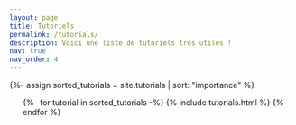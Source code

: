 ```yaml
---
layout: page
title: Tutoriels
permalink: /tutorials/
description: Voici une liste de tutoriels très utiles !
nav: true
nav_order: 4
---
```


<!-- pages/tutorials.md -->
<div class="tutorials">
  <!-- Display categorized tutorials -->
  {%- assign sorted_tutorials = site.tutorials | sort: "importance" %}
  <!-- Generate link for each tutorial -->
  <ul class="ul-tuto">
    {%- for tutorial in sorted_tutorials -%}
      {% include tutorials.html %}
    {%- endfor %}
  </ul>
</div>
